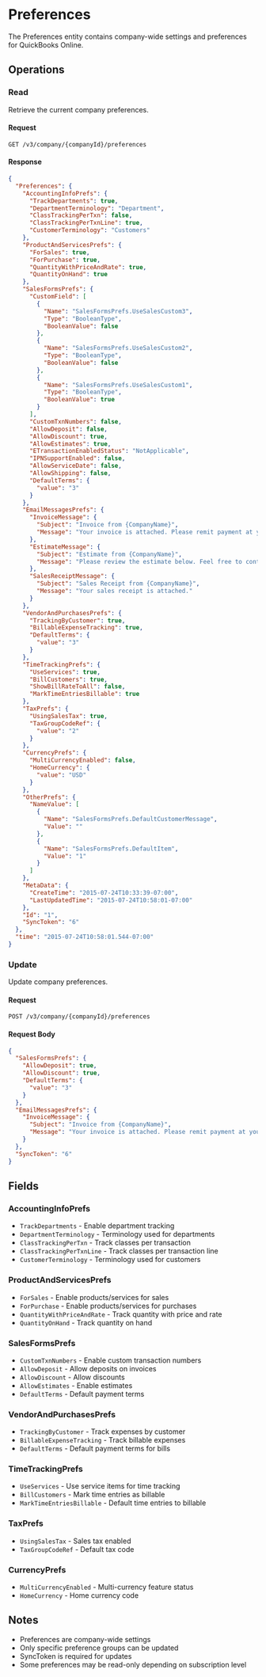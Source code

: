 # Preferences

The Preferences entity contains company-wide settings and preferences for QuickBooks Online.

## Operations

### Read
Retrieve the current company preferences.

#### Request
```
GET /v3/company/{companyId}/preferences
```

#### Response
```json
{
  "Preferences": {
    "AccountingInfoPrefs": {
      "TrackDepartments": true,
      "DepartmentTerminology": "Department",
      "ClassTrackingPerTxn": false,
      "ClassTrackingPerTxnLine": true,
      "CustomerTerminology": "Customers"
    },
    "ProductAndServicesPrefs": {
      "ForSales": true,
      "ForPurchase": true,
      "QuantityWithPriceAndRate": true,
      "QuantityOnHand": true
    },
    "SalesFormsPrefs": {
      "CustomField": [
        {
          "Name": "SalesFormsPrefs.UseSalesCustom3",
          "Type": "BooleanType",
          "BooleanValue": false
        },
        {
          "Name": "SalesFormsPrefs.UseSalesCustom2",
          "Type": "BooleanType",
          "BooleanValue": false
        },
        {
          "Name": "SalesFormsPrefs.UseSalesCustom1",
          "Type": "BooleanType",
          "BooleanValue": true
        }
      ],
      "CustomTxnNumbers": false,
      "AllowDeposit": false,
      "AllowDiscount": true,
      "AllowEstimates": true,
      "ETransactionEnabledStatus": "NotApplicable",
      "IPNSupportEnabled": false,
      "AllowServiceDate": false,
      "AllowShipping": false,
      "DefaultTerms": {
        "value": "3"
      }
    },
    "EmailMessagesPrefs": {
      "InvoiceMessage": {
        "Subject": "Invoice from {CompanyName}",
        "Message": "Your invoice is attached. Please remit payment at your earliest convenience."
      },
      "EstimateMessage": {
        "Subject": "Estimate from {CompanyName}",
        "Message": "Please review the estimate below. Feel free to contact us if you have any questions."
      },
      "SalesReceiptMessage": {
        "Subject": "Sales Receipt from {CompanyName}",
        "Message": "Your sales receipt is attached."
      }
    },
    "VendorAndPurchasesPrefs": {
      "TrackingByCustomer": true,
      "BillableExpenseTracking": true,
      "DefaultTerms": {
        "value": "3"
      }
    },
    "TimeTrackingPrefs": {
      "UseServices": true,
      "BillCustomers": true,
      "ShowBillRateToAll": false,
      "MarkTimeEntriesBillable": true
    },
    "TaxPrefs": {
      "UsingSalesTax": true,
      "TaxGroupCodeRef": {
        "value": "2"
      }
    },
    "CurrencyPrefs": {
      "MultiCurrencyEnabled": false,
      "HomeCurrency": {
        "value": "USD"
      }
    },
    "OtherPrefs": {
      "NameValue": [
        {
          "Name": "SalesFormsPrefs.DefaultCustomerMessage",
          "Value": ""
        },
        {
          "Name": "SalesFormsPrefs.DefaultItem",
          "Value": "1"
        }
      ]
    },
    "MetaData": {
      "CreateTime": "2015-07-24T10:33:39-07:00",
      "LastUpdatedTime": "2015-07-24T10:58:01-07:00"
    },
    "Id": "1",
    "SyncToken": "6"
  },
  "time": "2015-07-24T10:58:01.544-07:00"
}
```

### Update
Update company preferences.

#### Request
```
POST /v3/company/{companyId}/preferences
```

#### Request Body
```json
{
  "SalesFormsPrefs": {
    "AllowDeposit": true,
    "AllowDiscount": true,
    "DefaultTerms": {
      "value": "3"
    }
  },
  "EmailMessagesPrefs": {
    "InvoiceMessage": {
      "Subject": "Invoice from {CompanyName}",
      "Message": "Your invoice is attached. Please remit payment at your earliest convenience."
    }
  },
  "SyncToken": "6"
}
```

## Fields

### AccountingInfoPrefs
- `TrackDepartments` - Enable department tracking
- `DepartmentTerminology` - Terminology used for departments
- `ClassTrackingPerTxn` - Track classes per transaction
- `ClassTrackingPerTxnLine` - Track classes per transaction line
- `CustomerTerminology` - Terminology used for customers

### ProductAndServicesPrefs
- `ForSales` - Enable products/services for sales
- `ForPurchase` - Enable products/services for purchases
- `QuantityWithPriceAndRate` - Track quantity with price and rate
- `QuantityOnHand` - Track quantity on hand

### SalesFormsPrefs
- `CustomTxnNumbers` - Enable custom transaction numbers
- `AllowDeposit` - Allow deposits on invoices
- `AllowDiscount` - Allow discounts
- `AllowEstimates` - Enable estimates
- `DefaultTerms` - Default payment terms

### VendorAndPurchasesPrefs
- `TrackingByCustomer` - Track expenses by customer
- `BillableExpenseTracking` - Track billable expenses
- `DefaultTerms` - Default payment terms for bills

### TimeTrackingPrefs
- `UseServices` - Use service items for time tracking
- `BillCustomers` - Mark time entries as billable
- `MarkTimeEntriesBillable` - Default time entries to billable

### TaxPrefs
- `UsingSalesTax` - Sales tax enabled
- `TaxGroupCodeRef` - Default tax code

### CurrencyPrefs
- `MultiCurrencyEnabled` - Multi-currency feature status
- `HomeCurrency` - Home currency code

## Notes
- Preferences are company-wide settings
- Only specific preference groups can be updated
- SyncToken is required for updates
- Some preferences may be read-only depending on subscription level